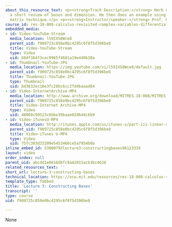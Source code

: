 ```yaml
---
about_this_resource_text: <p><strong>Track Description:</strong> Herb Gross gives
  a short review of bases and dimension. He then does an example using the row-reduced
  matrix technique.</p> <p><strong>Instructor/speaker:</strong> Prof. Herbert Gross</p>
course_id: res-18-008-calculus-revisited-complex-variables-differential-equations-and-linear-algebra-fall-2011
embedded_media:
- id: Video-YouTube-Stream
  media_location: l59IX58Wce8
  parent_uid: f909725c858e0bc4295c6f8f5d396be8
  title: Video-YouTube-Stream
  type: Video
  uid: 684f364f3cec9965f4681a19e440b38a
- id: Thumbnail-YouTube-JPG
  media_location: https://img.youtube.com/vi/l59IX58Wce8/default.jpg
  parent_uid: f909725c858e0bc4295c6f8f5d396be8
  title: Thumbnail-YouTube-JPG
  type: Thumbnail
  uid: bd3632ec10e3fc28bc6cc2fd4baaad64
- id: Video-InternetArchive-MP4
  media_location: http://www.archive.org/download/MITRES.18-008/MITRES_18-008_Part3_lec3_300k.mp4
  parent_uid: f909725c858e0bc4295c6f8f5d396be8
  title: Video-Internet Archive-MP4
  type: Video
  uid: 40068c99523c6bbe39baae02d644c6b9
- id: Video-iTunesU-MP4
  media_location: http://itunes.apple.com/us/itunes-u/part-iii-linear-algebra-lecture/id494296411?i=109307689
  parent_uid: f909725c858e0bc4295c6f8f5d396be8
  title: Video-iTunes U-MP4
  type: Video
  uid: 75fc303d33209e5453466ce5a7954b6b
inline_embed_id: 53900793lecture3:constructingbases96123339
layout: video
order_index: null
parent_uid: abcdd1e0616d8fc9a42015acb3bc4626
related_resources_text: ''
short_url: lecture-3-constructing-bases
technical_location: https://ocw.mit.edu/resources/res-18-008-calculus-revisited-complex-variables-differential-equations-and-linear-algebra-fall-2011/part-iii/lecture-3-constructing-bases
template_type: Tabbed
title: 'Lecture 3: Constructing Bases'
transcript: ''
type: course
uid: f909725c858e0bc4295c6f8f5d396be8

---
```

None
